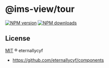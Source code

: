 # @ims-view/tour

[![NPM version][version-image]][version-url] [![NPM downloads][download-image]][download-url]

## License

[MIT](../../LICENSE) ® eternallycyf

<!-- npm url -->

[version-image]: http://img.shields.io/npm/v/@ims-view/tour.svg?color=deepgreen&label=latest
[version-url]: http://npmjs.org/package/@ims-view/tour
[download-image]: https://img.shields.io/npm/dm/@ims-view/tour.svg
[download-url]: https://npmjs.org/package/@ims-view/tour

<!-- repo url -->

- https://github.com/eternallycyf/components
